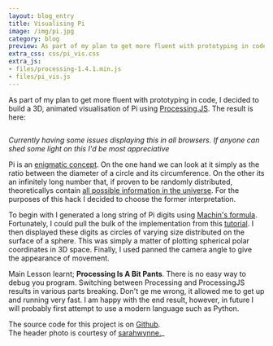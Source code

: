 ```yaml
---
layout: blog_entry
title: Visualising Pi
image: /img/pi.jpg
category: blog
preview: As part of my plan to get more fluent with prototyping in code, I decided to build a 3D, animated visualisation of Pi using <a href="http://processingjs.org">Processing.JS</a>.
extra_css: css/pi_vis.css
extra_js: 
- files/processing-1.4.1.min.js
- files/pi_vis.js
---
```


As part of my plan to get more fluent with prototyping in code, I decided to build a 3D, animated visualisation of Pi using [Processing.JS](http://processingjs.org). The result is here:
<code>
	<canvas id="pi_vis" data-processing-sources="files/sphere_master_v3.pde" style="image-rendering: -webkit-optimize-contrast !important;"></canvas>
</code>

_Currently having some issues displaying this in all browsers. If anyone can shed some light on this I'd be most appreciative_

Pi is an [enigmatic concept](http://en.wikipedia.org/wiki/Pi). On the one hand we can look at it simply as the ratio between the diameter of a circle and its circumference. On the other its an infinitely long number that, if proven to be randomly distributed, theoreticallys contain [all possible information in the universe](http://math.stackexchange.com/questions/216343/does-pi-contain-all-possible-number-combinations). For the purposes of this hack I decided to choose the former interpretation.

To begin with I generated a long string of Pi digits using [Machin's formula](http://www.craig-wood.com/nick/articles/pi-machin/). Fortunately, I could pull the bulk of the implementation from this [tutorial](http://docs.oracle.com/javase/tutorial/rmi/client.html). I then displayed these digits as circles of varying size distributed on the surface of a sphere. This was simply a matter of plotting spherical polar coordinates in 3D space. Finally, I used panned the camera angle to give the appearance of movement.

Main Lesson learnt; __Processing Is A Bit Pants__. There is no easy way to debug you program. Switching between Processing and ProcessingJS results in various parts breaking. Don't ge me wrong, it allowed me to get up and running very fast. I am happy with the end result, however, in future I will probably first attempt to use a modern language such as Python.

The source code for this project is on [Github](https://github.com/kzhu/pi).<br>
The header photo is courtesy of [sarahwynne.](http://www.flickr.com/photos/goddess-arts/)_